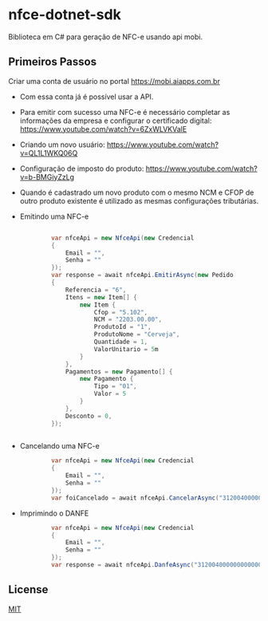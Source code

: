 # nfce-dotnet-sdk

Biblioteca em C# para geração de NFC-e usando api mobi.

## Primeiros Passos

Criar uma conta de usuário no portal https://mobi.aiapps.com.br

- Com essa conta já é possível usar a API.

- Para emitir com sucesso uma NFC-e é necessário completar as informações da empresa e configurar o certificado digital: https://www.youtube.com/watch?v=6ZxWLVKValE

- Criando um novo usuário: https://www.youtube.com/watch?v=QL1L1WKQ06Q
- Configuração de imposto do produto: https://www.youtube.com/watch?v=b-BMGiyZzLg
- Quando é cadastrado um novo produto com o mesmo NCM e CFOP de outro produto existente é utilizado as mesmas configurações tributárias.

- Emitindo uma NFC-e
```C#

            var nfceApi = new NfceApi(new Credencial
            {
                Email = "",
                Senha = ""
            });
            var response = await nfceApi.EmitirAsync(new Pedido
            {
                Referencia = "6",
                Itens = new Item[] {
                    new Item {
                        Cfop = "5.102",
                        NCM = "2203.00.00",
                        ProdutoId = "1",
                        ProdutoNome = "Cerveja",
                        Quantidade = 1,
                        ValorUnitario = 5m
                    }
                },
                Pagamentos = new Pagamento[] {
                    new Pagamento {
                        Tipo = "01",
                        Valor = 5
                    }
                },
                Desconto = 0,
            });
            
```
- Cancelando uma NFC-e 
```C#
            var nfceApi = new NfceApi(new Credencial
            {
                Email = "",
                Senha = ""
            });
            var foiCancelado = await nfceApi.CancelarAsync("31200400000000000000650010000000051842021836", "Cliente cancelou a compra");
```

- Imprimindo o DANFE
```C#
            var nfceApi = new NfceApi(new Credencial
            {
                Email = "",
                Senha = ""
            });
            var response = await nfceApi.DanfeAsync("31200400000000000000650010000000051842021836");
```

## License
[MIT](https://choosealicense.com/licenses/mit/)

